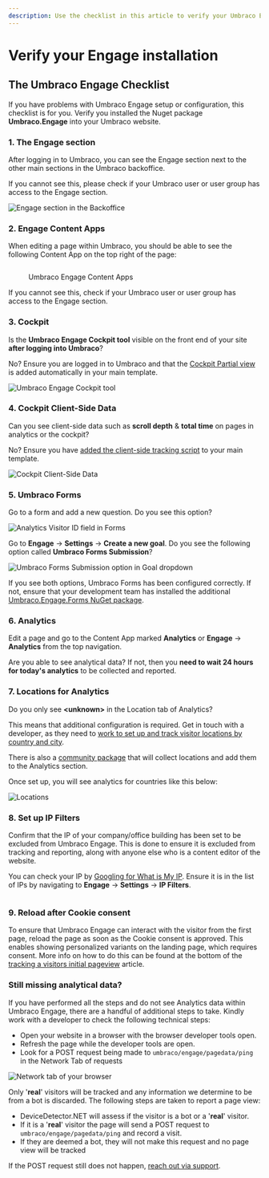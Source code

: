 ```yaml
---
description: Use the checklist in this article to verify your Umbraco Engage installation.
---
```


# Verify your Engage installation

## The Umbraco Engage Checklist

If you have problems with Umbraco Engage setup or configuration, this checklist is for you. Verify you installed the Nuget package **Umbraco.Engage** into your Umbraco website.

### 1. The Engage section

After logging in to Umbraco, you can see the Engage section next to the other main sections in the Umbraco backoffice.

If you cannot see this, please check if your Umbraco user or user group has access to the Engage section.

![Engage section in the Backoffice](../.gitbook/assets/engage-engage-section.png)

### 2. Engage Content Apps

When editing a page within Umbraco, you should be able to see the following Content App on the top right of the page:

<figure><img src="../.gitbook/assets/image.png" alt=""><figcaption><p>Umbraco Engage Content Apps</p></figcaption></figure>

If you cannot see this, check if your Umbraco user or user group has access to the Engage section.

### 3. Cockpit

Is the **Umbraco Engage Cockpit tool** visible on the front end of your site **after logging into Umbraco**?

No? Ensure you are logged in to Umbraco and that the [Cockpit Partial view](../getting-started/for-developers/cockpit.md) is added automatically in your main template.

![Umbraco Engage Cockpit tool](../.gitbook/assets/engage-cockpit-v16.png)

### 4. Cockpit Client-Side Data

Can you see client-side data such as **scroll depth** & **total time** on pages in analytics or the cockpit?

No? Ensure you have [added the client-side tracking script](../developers/analytics/client-side-events-and-additional-javascript-files/additional-measurements-with-the-analytics-scripts.md) to your main template.

![Cockpit Client-Side Data](../.gitbook/assets/engage-cockpit-2.png)

### 5. Umbraco Forms

Go to a form and add a new question. Do you see this option?

![Analytics Visitor ID field in Forms](../.gitbook/assets/engage-analytics-form-field.png)

Go to **Engage** -> **Settings** -> **Create a new goal**. Do you see the following option called **Umbraco Forms Submission**?

![Umbraco Forms Submission option in Goal dropdown](../.gitbook/assets/engage-forms-goal-type.png)

If you see both options, Umbraco Forms has been configured correctly. If not, ensure that your development team has installed the additional [Umbraco.Engage.Forms NuGet package](https://www.nuget.org/packages/Umbraco.Engage.Forms).

### 6. Analytics

Edit a page and go to the Content App marked **Analytics** or **Engage** -> **Analytics** from the top navigation.

Are you able to see analytical data? If not, then you **need to wait 24 hours for today's analytics** to be collected and reported.

### 7. Locations for Analytics

Do you only see **\<unknown>** in the Location tab of Analytics?

This means that additional configuration is required. Get in touch with a developer, as they need to [work to set up and track visitor locations by country and city](../developers/analytics/extending-analytics/getting-the-correct-ip-address.md).

There is also a [community package](https://github.com/hjaltedaniel-umbraco/Umbraco.Community.Engage.LocationHeaders) that will collect locations and add them to the Analytics section.

Once set up, you will see analytics for countries like this below:

![Locations](../.gitbook/assets/analytics-locations-v16.png)

### 8. Set up IP Filters

Confirm that the IP of your company/office building has been set to be excluded from Umbraco Engage. This is done to ensure it is excluded from tracking and reporting, along with anyone else who is a content editor of the website.

You can check your IP by [Googling for What is My IP](https://www.google.com/search?q=what+is+my+IP). Ensure it is in the list of IPs by navigating to **Engage** -> **Settings** -> **IP Filters**.

<figure><img src="../.gitbook/assets/image (2).png" alt=""><figcaption></figcaption></figure>

### 9. Reload after Cookie consent

To ensure that Umbraco Engage can interact with the visitor from the first page, reload the page as soon as the Cookie consent is approved. This enables showing personalized variants on the landing page, which requires consent. More info on how to do this can be found at the bottom of the [tracking a visitors initial pageview](../security-and-privacy/gdpr/how-to-become-gdpr-compliant-using-cookiebot.md) article.

### Still missing analytical data?

If you have performed all the steps and do not see Analytics data within Umbraco Engage, there are a handful of additional steps to take. Kindly work with a developer to check the following technical steps:

* Open your website in a browser with the browser developer tools open.
* Refresh the page while the developer tools are open.
* Look for a POST request being made to `umbraco/engage/pagedata/ping` in the Network Tab of requests

![Network tab of your browser](../.gitbook/assets/engage-troubleshoot-missing-data.png)

Only '**real**' visitors will be tracked and any information we determine to be from a bot is discarded. The following steps are taken to report a page view:

* DeviceDetector.NET will assess if the visitor is a bot or a '**real**' visitor.
* If it is a '**real**' visitor the page will send a POST request to `umbraco/engage/pagedata/ping` and record a visit.
* If they are deemed a bot, they will not make this request and no page view will be tracked

If the POST request still does not happen, [reach out via support](../support.md).
